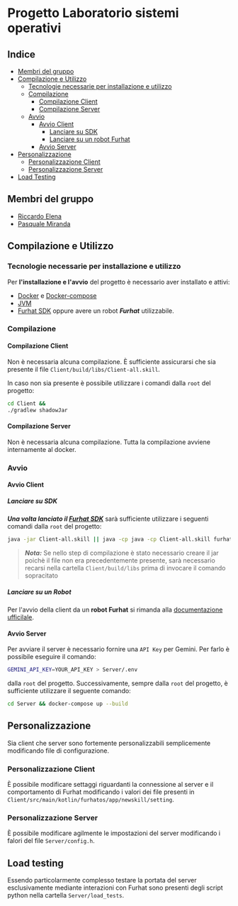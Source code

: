 # Progetto Laboratorio sistemi operativi

## Indice

- [Membri del gruppo](#membri-del-gruppo)
- [Compilazione e Utilizzo](#compilazione-e-utilizzo)
  - [Tecnologie necessarie per installazione e utilizzo](#tecnologie-necessarie-per-installazione-e-utilizzo)
  - [Compilazione](#compilazione)
    - [Compilazione Client](#compilazione-client)
    - [Compilazione Server](#compilazione-server)
  - [Avvio](#avvio)
    - [Avvio Client](#avvio-client)
      - [Lanciare su SDK](#lanciare-su-sdk)
      - [Lanciare su un robot Furhat](#lanciare-su-un-robot)
    - [Avvio Server](#avvio-server)
- [Personalizzazione](#personalizzazione)
  - [Personalizzazione Client](#personalizzazione-client)
  - [Personalizzazione Server](#personalizzazione-server)
- [Load Testing](#load-testing)

## Membri del gruppo

- [Riccardo Elena](https://github.com/RiccardoElena)
- [Pasquale Miranda](https://github.com/43616F73)

## Compilazione e Utilizzo

### Tecnologie necessarie per installazione e utilizzo

Per **l'installazione e l'avvio** del progetto è necessario aver installato e attivi:

- [Docker](https://www.docker.com) e [Docker-compose](https://docs.docker.com/compose/)
- [JVM](https://www.java.com/it/)
- [Furhat SDK](https://docs.furhat.io/getting_started/) oppure avere un robot ***Furhat*** utilizzabile.

### Compilazione

#### Compilazione Client

Non è necessaria alcuna compilazione. È sufficiente assicurarsi che sia presente il file `Client/build/libs/Client-all.skill`.

In caso non sia presente è possibile utilizzare i comandi dalla `root` del progetto:

```bash
cd Client &&
./gradlew shadowJar
```

#### Compilazione Server

Non è necessaria alcuna compilazione. Tutta la compilazione avviene internamente al docker.

### Avvio

#### Avvio Client

##### Lanciare su SDK

***Una volta lanciato il [Furhat SDK](https://docs.furhat.io/getting_started/)*** sarà sufficiente utilizzare i seguenti comandi dalla `root` del progetto:

```bash
java -jar Client-all.skill || java -cp java -cp Client-all.skill furhatos.skills.Skill
```

> ***Nota:*** Se nello step di compilazione è stato necessario creare il jar poichè il file non era precedentemente presente, sarà necessario recarsi nella cartella `Client/build/libs` prima di invocare il comando sopracitato

##### Lanciare su un Robot

Per l'avvio della client da un **robot Furhat** si rimanda alla [documentazione ufficilale](https://arc.net/l/quote/vyzeqljh).

#### Avvio Server

Per avviare il server è necessario fornire una `API Key` per Gemini. Per farlo è possibile eseguire il comando:

```bash
GEMINI_API_KEY=YOUR_API_KEY > Server/.env
```

dalla `root` del progetto. Successivamente, sempre dalla `root` del progetto, è sufficiente utilizzare il seguente comando:

```bash
cd Server && docker-compose up --build
```

## Personalizzazione

Sia client che server sono fortemente personalizzabili semplicemente modificando file di configurazione.

### Personalizzazione Client

È possibile modificare settaggi riguardanti la connessione al server e il comportamento di Furhat modificando i valori dei file presenti in `Client/src/main/kotlin/furhatos/app/newskill/setting`.

### Personalizzazione Server

È possibile modificare agilmente le impostazioni del server modificando i falori del file `Server/config.h`.

## Load testing

Essendo particolarmente complesso testare la portata del server esclusivamente mediante interazioni con Furhat sono presenti degli script python nella cartella `Server/load_tests`.
